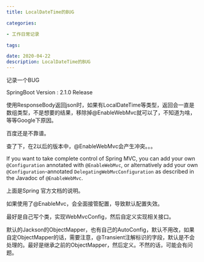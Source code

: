 ```yaml
---
title: LocalDateTime的BUG

categories: 

- 工作日常记录

tags: 

date: 2020-04-22
description: LocalDateTime的BUG
---
```


记录一个BUG

SpringBoot Version : 2.1.0 Release

使用ResponseBody返回json时，如果有LocalDateTime等类型，返回会一直是数组类型，不是想要的结果，移除掉@EnableWebMvc就可以了，不知道为啥，等等Google下原因。

百度还是不靠谱。

查了下，在2以后的版本中，@EnableWebMvc会产生冲突。。。

If you want to take complete control of Spring MVC, you can add your own `@Configuration` annotated with `@EnableWebMvc`, or alternatively add your own `@Configuration`-annotated `DelegatingWebMvcConfiguration` as described in the Javadoc of `@EnableWebMvc`.

上面是Spring 官方文档的说明。

如果使用了@EnableMvc，会全面接管配置，导致默认配置失效。

最好是自己写个类，实现WebMvcConfig，然后自定义实现相关接口。

默认的Jackson的ObjectMapper，也有自己的AutoConfig，默认不用改，如果自定ObjectMapper的话，需要注意，@Transient注解标识的字段，默认是不会处理的。最好是继承之前的ObjectMapper，然后定义。不然的话，可能会有问题。